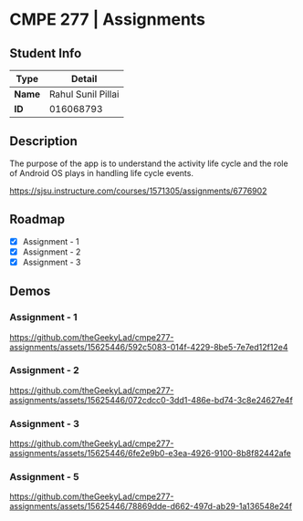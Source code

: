 # CMPE 277 | Assignments

## Student Info

| Type | Detail |
| --- | --- |
| **Name** | Rahul Sunil Pillai |
| **ID** | 016068793 |

## Description

The purpose of the app is to understand the activity life cycle and the role of Android OS plays in handling life cycle events.

https://sjsu.instructure.com/courses/1571305/assignments/6776902

## Roadmap

- [x] Assignment - 1
- [x] Assignment - 2
- [x] Assignment - 3

## Demos

### Assignment - 1

https://github.com/theGeekyLad/cmpe277-assignments/assets/15625446/592c5083-014f-4229-8be5-7e7ed12f12e4

### Assignment - 2

https://github.com/theGeekyLad/cmpe277-assignments/assets/15625446/072cdcc0-3dd1-486e-bd74-3c8e24627e4f

### Assignment - 3

https://github.com/theGeekyLad/cmpe277-assignments/assets/15625446/6fe2e9b0-e3ea-4926-9100-8b8f82442afe

### Assignment - 5

https://github.com/theGeekyLad/cmpe277-assignments/assets/15625446/78869dde-d662-497d-ab29-1a136548e24f
